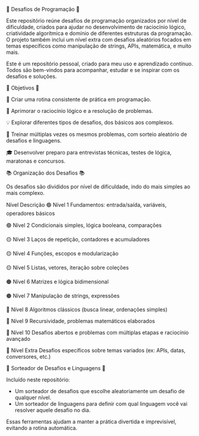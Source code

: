 🧠 Desafios de Programação 🧠

Este repositório reúne desafios de programação organizados por nível de dificuldade, criados para ajudar no desenvolvimento de raciocínio lógico, criatividade algorítmica e domínio de diferentes estruturas da programação. O projeto também inclui um nível extra com desafios aleatórios focados em temas específicos como manipulação de strings, APIs, matemática, e muito mais.

Este é um repositório pessoal, criado para meu uso e aprendizado contínuo. Todos são bem-vindos para acompanhar, estudar e se inspirar com os desafios e soluções.

🎯 Objetivos 🎯

📌 Criar uma rotina consistente de prática em programação.

🧠 Aprimorar o raciocínio lógico e a resolução de problemas.

💡 Explorar diferentes tipos de desafios, dos básicos aos complexos.

🔁 Treinar múltiplas vezes os mesmos problemas, com sorteio aleatório de desafios e linguagens.

🎓 Desenvolver preparo para entrevistas técnicas, testes de lógica, maratonas e concursos.

📚 Organização dos Desafios 📚

Os desafios são divididos por nível de dificuldade, indo do mais simples ao mais complexo.

Nível	Descrição
🟢 Nível 1	Fundamentos: entrada/saída, variáveis, operadores básicos

🟢 Nível 2	Condicionais simples, lógica booleana, comparações

🟡 Nível 3	Laços de repetição, contadores e acumuladores

🟡 Nível 4	Funções, escopos e modularização

🟡 Nível 5	Listas, vetores, iteração sobre coleções

🟠 Nível 6	Matrizes e lógica bidimensional

🟠 Nível 7	Manipulação de strings, expressões

🔴 Nível 8	Algoritmos clássicos (busca linear, ordenações simples)

🔴 Nível 9	Recursividade, problemas matemáticos elaborados

🔴 Nível 10	Desafios abertos e problemas com múltiplas etapas e raciocínio avançado

🧩 Nível Extra	Desafios específicos sobre temas variados (ex: APIs, datas, conversores, etc.)

🎲 Sorteador de Desafios e Linguagens 🎲

Incluído neste repositório:
* Um sorteador de desafios que escolhe aleatoriamente um desafio de qualquer nível.
 * Um sorteador de linguagens para definir com qual linguagem você vai resolver aquele desafio no dia.

Essas ferramentas ajudam a manter a prática divertida e imprevisível, evitando a rotina automática.
